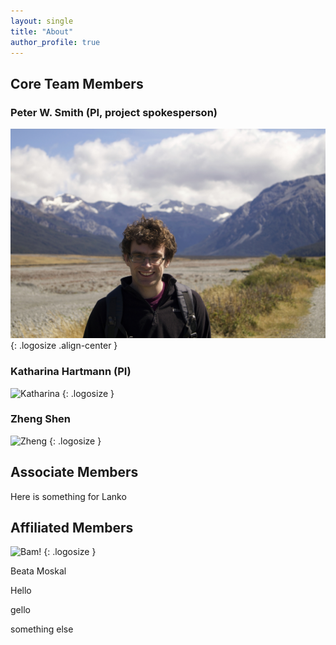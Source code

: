 ```yaml
---
layout: single
title: "About"
author_profile: true
---
```


## Core Team Members

### Peter W. Smith (PI, project spokesperson)

![Pete](/assets/images/pete_nz.jpg)
{: .logosize .align-center }

### Katharina Hartmann (PI)


![Katharina](/img/logo.jpg)
{: .logosize }

### Zheng Shen


![Zheng](/img/logo.jpg)
{: .logosize }


## Associate Members

Here is something for Lanko

## Affiliated Members

![Bam!](/img/logo.jpg)
{: .logosize }

Beata Moskal

Hello

gello

something else